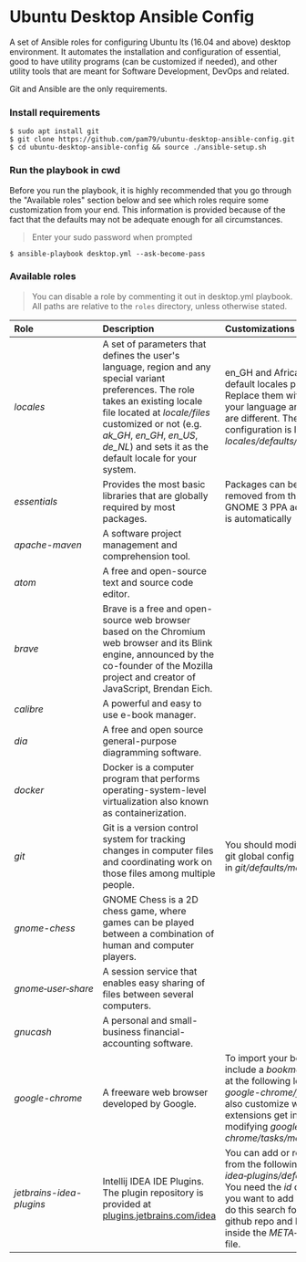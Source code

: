 # Ubuntu Desktop Ansible Config
A set of Ansible roles for configuring Ubuntu lts (16.04 and above) desktop environment. It automates the installation and configuration of essential, good to have utility programs (can be customized if needed), and other utility tools that are meant for Software Development, DevOps and related.                                              

Git and Ansible are the only requirements.

### Install requirements
    $ sudo apt install git
    $ git clone https://github.com/pam79/ubuntu-desktop-ansible-config.git
    $ cd ubuntu-desktop-ansible-config && source ./ansible-setup.sh

### Run the playbook in cwd
Before you run the playbook, it is highly recommended that you go through the "Available roles" section below and see which roles require some customization from your end. This information is provided because of the fact that the defaults may not be adequate enough for all circumstances.

>Enter your sudo password when prompted

    $ ansible-playbook desktop.yml --ask-become-pass

### Available roles
>You can disable a role by commenting it out in desktop.yml playbook. All paths are relative to the `roles` directory, unless otherwise stated.

Role                    | Description                 | Customizations      
:---------------------- | :-------------------------- | :----------------------
*locales* | A set of parameters that defines the user's language, region and any special variant preferences. The role takes an existing locale file located at _locale/files_ customized or not (e.g. _ak_GH_, _en_GH_, _en_US_, _de_NL_) and sets it as the default locale for your system. | en_GH and Africa/Accra are the default locales provided. Replace them with your own if your language and timezone are different. The default configuration is located at: _locales/defaults/main.yml_
*essentials* | Provides the most basic libraries that are globally required by most packages. | Packages can be added or removed from the list. Also with GNOME 3 PPA added nautilus is automatically
*apache-maven* | A software project management and comprehension tool.
*atom* | A free and open-source text and source code editor.
*brave* | Brave is a free and open-source web browser based on the Chromium web browser and its Blink engine, announced by the co-founder of the Mozilla project and creator of JavaScript, Brendan Eich.
*calibre* | A powerful and easy to use e-book manager.
*dia* | A free and open source general-purpose diagramming software.
*docker* | Docker is a computer program that performs operating-system-level virtualization also known as containerization.
*git* | Git is a version control system for tracking changes in computer files and coordinating work on those files among multiple people. | You should modify the default git global config values found in _git/defaults/main.yml_
*gnome-chess* | GNOME Chess is a 2D chess game, where games can be played between a combination of human and computer players.
*gnome&#x2011;user&#x2011;share* | A session service that enables easy sharing of files between several computers.
*gnucash* | A personal and small-business financial-accounting software.
*google-chrome* | A freeware web browser developed by Google. | To import your bookmarks, include a _bookmarks.html_ file at the following location: _google-chrome/files_. You can also customize which extensions get installed by modifying _google-chrome/tasks/main.yml_ file.
*jetbrains-idea-plugins* | Intellij IDEA IDE Plugins. The plugin repository is provided at [plugins.jetbrains.com/idea](http://plugins.jetbrains.com/idea) | You can add or remove plugins from the following location: _idea&#x2011;plugins/defaults/main.yml_. You need the _id_ of a plugin if you want to add it to the list. To do this search for the plugin's github repo and look for the <id> tag inside the _META&#x2011;INF/plugin.xml_ file.


